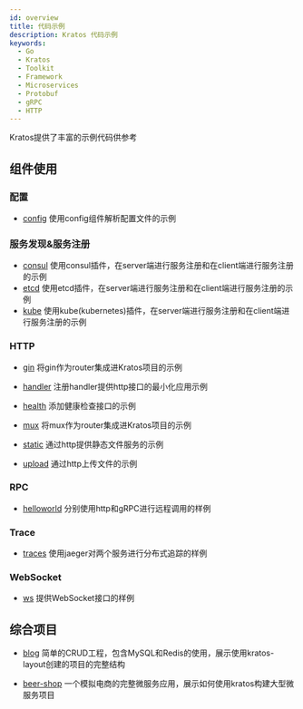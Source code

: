 ```yaml
---
id: overview
title: 代码示例
description: Kratos 代码示例
keywords:
  - Go 
  - Kratos
  - Toolkit
  - Framework
  - Microservices
  - Protobuf
  - gRPC
  - HTTP
---
```

Kratos提供了丰富的示例代码供参考

## 组件使用
### 配置
* [config](https://github.com/go-kratos/kratos/tree/main/examples/config) 使用config组件解析配置文件的示例

### 服务发现&服务注册
* [consul](https://github.com/go-kratos/kratos/tree/main/examples/registry/consul) 使用consul插件，在server端进行服务注册和在client端进行服务注册的示例
* [etcd](https://github.com/go-kratos/kratos/tree/main/examples/registry/etcd) 使用etcd插件，在server端进行服务注册和在client端进行服务注册的示例
* [kube](https://github.com/go-kratos/kratos/tree/main/examples/registry/nacos) 使用kube(kubernetes)插件，在server端进行服务注册和在client端进行服务注册的示例

### HTTP
* [gin](https://github.com/go-kratos/kratos/tree/main/examples/http/gin) 将gin作为router集成进Kratos项目的示例

* [handler](https://github.com/go-kratos/kratos/tree/main/examples/http/handler) 注册handler提供http接口的最小化应用示例

* [health](https://github.com/go-kratos/kratos/blob/main/examples/http/health/main.go) 添加健康检查接口的示例

* [mux](https://github.com/go-kratos/kratos/tree/main/examples/http/mux) 将mux作为router集成进Kratos项目的示例

* [static](https://github.com/go-kratos/kratos/tree/main/examples/http/static) 通过http提供静态文件服务的示例

* [upload](https://github.com/go-kratos/kratos/tree/main/examples/http/upload) 通过http上传文件的示例

### RPC
* [helloworld](https://github.com/go-kratos/kratos/tree/main/examples/helloworld) 分别使用http和gRPC进行远程调用的样例

### Trace
* [traces](https://github.com/go-kratos/kratos/tree/main/examples/traces) 使用jaeger对两个服务进行分布式追踪的样例

### WebSocket
* [ws](https://github.com/go-kratos/kratos/tree/main/examples/ws) 提供WebSocket接口的样例

## 综合项目
* [blog](https://github.com/go-kratos/kratos/tree/main/examples/blog) 简单的CRUD工程，包含MySQL和Redis的使用，展示使用kratos-layout创建的项目的完整结构

* [beer-shop](https://github.com/go-kratos/beer-shop) 一个模拟电商的完整微服务应用，展示如何使用kratos构建大型微服务项目
